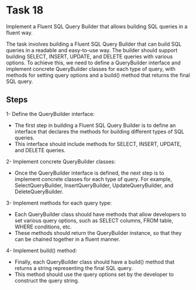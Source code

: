 # Task 18

Implement a Fluent SQL Query Builder that allows building SQL queries in a fluent way.

The task involves building a Fluent SQL Query Builder that can build SQL queries in a readable and easy-to-use way. The builder should support building SELECT, INSERT, UPDATE, and DELETE queries with various options. To achieve this, we need to define a QueryBuilder interface and implement concrete QueryBuilder classes for each type of query, with methods for setting query options and a build() method that returns the final SQL query.


## Steps

1- Define the QueryBuilder interface: 

* The first step in building a Fluent SQL Query Builder is to define an interface that declares the methods for building different types of SQL queries. 
* This interface should include methods for SELECT, INSERT, UPDATE, and DELETE queries.

2- Implement concrete QueryBuilder classes: 

* Once the QueryBuilder interface is defined, the next step is to implement concrete classes for each type of query. For example, SelectQueryBuilder, InsertQueryBuilder, UpdateQueryBuilder, and DeleteQueryBuilder.

3- Implement methods for each query type: 

* Each QueryBuilder class should have methods that allow developers to set various query options, such as SELECT columns, FROM table, WHERE conditions, etc. 
* These methods should return the QueryBuilder instance, so that they can be chained together in a fluent manner.

4- Implement build() method: 

* Finally, each QueryBuilder class should have a build() method that returns a string representing the final SQL query. 
* This method should use the query options set by the developer to construct the query string.
